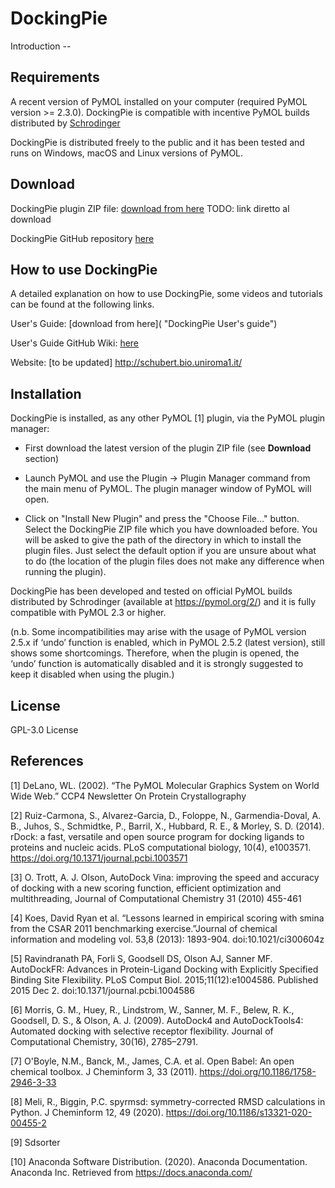 # DockingPie

Introduction --



## Requirements

A recent version of PyMOL installed on your computer (required PyMOL version >= 2.3.0). DockingPie is compatible with incentive PyMOL builds distributed by [Schrodinger](https://pymol.org/2/ "Schrodinger website")


DockingPie is distributed freely to the public and it has been tested and runs on Windows, macOS and Linux versions of PyMOL.


## Download

DockingPie plugin ZIP file: [download from here](https://github.com/paiardin/DockingPie "DockingPie plugin ZIP file direct download") TODO: link diretto al download

DockingPie GitHub repository [here](https://github.com/paiardin/DockingPie)

## How to use DockingPie
A detailed explanation on how to use DockingPie, some videos and tutorials can be found at the following links.

User's Guide: [download from here]( "DockingPie User's guide")

User's Guide GitHub Wiki: [here]()

Website: [to be updated] http://schubert.bio.uniroma1.it/

## Installation 
    
DockingPie is installed, as any other PyMOL [1] plugin, via the PyMOL plugin manager:

* First download the latest version of the plugin ZIP file (see **Download** section)

* Launch PyMOL and use the Plugin → Plugin Manager command from the main menu of PyMOL. The plugin manager window of PyMOL will open.

* Click on "Install New Plugin" and press the "Choose File…" button. Select the DockingPie ZIP file which you have downloaded before. You will be asked to give the path of the directory in which to install the plugin files. Just select the default option if you are unsure about what to do (the location of the plugin files does not make any difference when running the plugin).


DockingPie has been developed and tested on official PyMOL builds distributed by Schrodinger (available at https://pymol.org/2/) and it is fully compatible with PyMOL 2.3 or higher. 

(n.b. Some incompatibilities may arise with the usage of PyMOL version 2.5.x if ‘undo’ function is enabled, which in PyMOL 2.5.2 (latest version), still shows some shortcomings. Therefore, when the plugin is opened, the ‘undo’ function is automatically disabled and it is strongly suggested to keep it disabled when using the plugin.)

## License 

 GPL-3.0 License 
    

## References

[1] DeLano, WL. (2002). “The PyMOL Molecular Graphics System on World Wide Web.” CCP4 Newsletter On Protein Crystallography

[2] Ruiz-Carmona, S., Alvarez-Garcia, D., Foloppe, N., Garmendia-Doval, A. B., Juhos, S., Schmidtke, P., Barril, X., Hubbard, R. E., & Morley, S. D. (2014). rDock: a fast, versatile and open source program for docking ligands to proteins and nucleic acids. PLoS computational biology, 10(4), e1003571. https://doi.org/10.1371/journal.pcbi.1003571

[3] O. Trott, A. J. Olson, AutoDock Vina: improving the speed and accuracy of docking with a new scoring function, efficient optimization and multithreading, Journal of Computational Chemistry 31 (2010) 455-461

[4] Koes, David Ryan et al. “Lessons learned in empirical scoring with smina from the CSAR 2011 benchmarking exercise.”Journal of chemical information and modeling vol. 53,8 (2013): 1893-904. doi:10.1021/ci300604z

[5] Ravindranath PA, Forli S, Goodsell DS, Olson AJ, Sanner MF. AutoDockFR: Advances in Protein-Ligand Docking with Explicitly Specified Binding Site Flexibility. PLoS Comput Biol. 2015;11(12):e1004586. Published 2015 Dec 2. doi:10.1371/journal.pcbi.1004586

[6] Morris, G. M., Huey, R., Lindstrom, W., Sanner, M. F., Belew, R. K., Goodsell, D. S., & Olson, A. J. (2009). AutoDock4 and AutoDockTools4: Automated docking with selective receptor flexibility. Journal of Computational Chemistry, 30(16), 2785–2791.

[7] O'Boyle, N.M., Banck, M., James, C.A. et al. Open Babel: An open chemical toolbox. J Cheminform 3, 33 (2011). https://doi.org/10.1186/1758-2946-3-33

[8] Meli, R., Biggin, P.C. spyrmsd: symmetry-corrected RMSD calculations in Python. J Cheminform 12, 49 (2020). https://doi.org/10.1186/s13321-020-00455-2

[9] Sdsorter

[10] Anaconda Software Distribution. (2020). Anaconda Documentation. Anaconda Inc. Retrieved from https://docs.anaconda.com/
 
